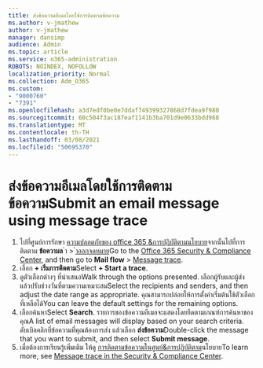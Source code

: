 ```yaml
---
title: ส่งข้อความอีเมลโดยใช้การติดตามข้อความ
ms.author: v-jmathew
author: v-jmathew
manager: dansimp
audience: Admin
ms.topic: article
ms.service: o365-administration
ROBOTS: NOINDEX, NOFOLLOW
localization_priority: Normal
ms.collection: Adm_O365
ms.custom:
- "9000760"
- "7391"
ms.openlocfilehash: a3d7edf0be0e7ddaf749399327868d7fdea9f980
ms.sourcegitcommit: 60c504f3ac187eaf1141b3ba701d9e0633bdd968
ms.translationtype: MT
ms.contentlocale: th-TH
ms.lasthandoff: 03/08/2021
ms.locfileid: "50695370"
---
```

# <a name="submit-an-email-message-using-message-trace"></a><span data-ttu-id="956b5-102">ส่งข้อความอีเมลโดยใช้การติดตามข้อความ</span><span class="sxs-lookup"><span data-stu-id="956b5-102">Submit an email message using message trace</span></span>

1. <span data-ttu-id="956b5-103">ไปที่ศูนย์การรักษา [ความปลอดภัยของ office 365 &การปฏิบัติตามนโยบาย](https://go.microsoft.com/fwlink/p/?linkid=2077143)จากนั้นไปที่การติดตาม **ข้อความล** ํา  >  [ําออกจดหมาย](https://go.microsoft.com/fwlink/?linkid=2101048)</span><span class="sxs-lookup"><span data-stu-id="956b5-103">Go to the [Office 365 Security & Compliance Center](https://go.microsoft.com/fwlink/p/?linkid=2077143), and then go to **Mail flow** > [Message trace](https://go.microsoft.com/fwlink/?linkid=2101048).</span></span>
2. <span data-ttu-id="956b5-104">เลือก **+ เริ่มการติดตาม**</span><span class="sxs-lookup"><span data-stu-id="956b5-104">Select **+ Start a trace**.</span></span>
3. <span data-ttu-id="956b5-105">ดูตัวเลือกต่างๆ ที่นําเสนอ</span><span class="sxs-lookup"><span data-stu-id="956b5-105">Walk through the options presented.</span></span> <span data-ttu-id="956b5-106">เลือกผู้รับและผู้ส่ง แล้วปรับช่วงวันที่ตามความเหมาะสม</span><span class="sxs-lookup"><span data-stu-id="956b5-106">Select the recipients and senders, and then adjust the date range as appropriate.</span></span> <span data-ttu-id="956b5-107">คุณสามารถปล่อยให้การตั้งค่าเริ่มต้นใช้ตัวเลือกที่เหลือได้</span><span class="sxs-lookup"><span data-stu-id="956b5-107">You can leave the default settings for the remaining options.</span></span>
4. <span data-ttu-id="956b5-108">เลือกค้นหา</span><span class="sxs-lookup"><span data-stu-id="956b5-108">Select **Search**.</span></span> <span data-ttu-id="956b5-109">รายการของข้อความอีเมลจะแสดงโดยยึดตามเกณฑ์การค้นหาของคุณ</span><span class="sxs-lookup"><span data-stu-id="956b5-109">A list of email messages will display based on your search criteria.</span></span> <span data-ttu-id="956b5-110">ดับเบิลคลิกที่ข้อความที่คุณต้องการส่ง แล้วเลือก **ส่งข้อความ**</span><span class="sxs-lookup"><span data-stu-id="956b5-110">Double-click the message that you want to submit, and then select **Submit message**.</span></span>
5. <span data-ttu-id="956b5-111">เมื่อต้องการเรียนรู้เพิ่มเติม ให้ดู [การติดตามข้อความในศูนย์&การปฏิบัติตาม](https://go.microsoft.com/fwlink/?linkid=2101557)นโยบาย</span><span class="sxs-lookup"><span data-stu-id="956b5-111">To learn more, see [Message trace in the Security & Compliance Center](https://go.microsoft.com/fwlink/?linkid=2101557).</span></span>
